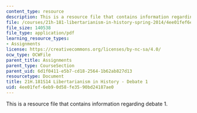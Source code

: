 ```yaml
---
content_type: resource
description: This is a resource file that contains information regarding debate 1.
file: /courses/21h-181-libertarianism-in-history-spring-2014/4ee01fef6eb90d58fe3590bd24187ae0_MIT21H_181S14_Debate1.pdf
file_size: 140538
file_type: application/pdf
learning_resource_types:
- Assignments
license: https://creativecommons.org/licenses/by-nc-sa/4.0/
ocw_type: OCWFile
parent_title: Assignments
parent_type: CourseSection
parent_uid: 6d1f0411-e5b7-cd18-2564-1b62ab827d13
resourcetype: Document
title: 21H.181S14 Libertarianism in History - Debate 1
uid: 4ee01fef-6eb9-0d58-fe35-90bd24187ae0
---
```

This is a resource file that contains information regarding debate 1.